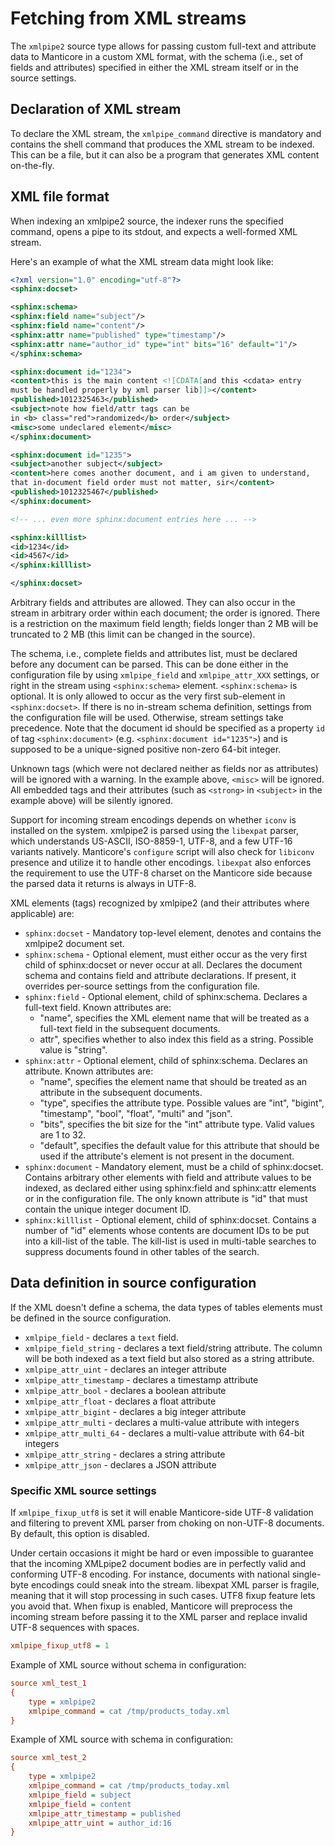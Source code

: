 # Fetching from XML streams

The `xmlpipe2` source type allows for passing custom full-text and attribute data to Manticore in a custom XML format, with the schema (i.e., set of fields and attributes) specified in either the XML stream itself or in the source settings.

## Declaration of XML stream
To declare the XML stream, the `xmlpipe_command` directive is mandatory and contains the shell command that produces the XML stream to be indexed. This can be a file, but it can also be a program that generates XML content on-the-fly.

## XML file format

When indexing an xmlpipe2 source, the indexer runs the specified command, opens a pipe to its stdout, and expects a well-formed XML stream.

Here's an example of what the XML stream data might look like:

```xml
<?xml version="1.0" encoding="utf-8"?>
<sphinx:docset>

<sphinx:schema>
<sphinx:field name="subject"/>
<sphinx:field name="content"/>
<sphinx:attr name="published" type="timestamp"/>
<sphinx:attr name="author_id" type="int" bits="16" default="1"/>
</sphinx:schema>

<sphinx:document id="1234">
<content>this is the main content <![CDATA[and this <cdata> entry
must be handled properly by xml parser lib]]></content>
<published>1012325463</published>
<subject>note how field/attr tags can be
in <b> class="red">randomized</b> order</subject>
<misc>some undeclared element</misc>
</sphinx:document>

<sphinx:document id="1235">
<subject>another subject</subject>
<content>here comes another document, and i am given to understand,
that in-document field order must not matter, sir</content>
<published>1012325467</published>
</sphinx:document>

<!-- ... even more sphinx:document entries here ... -->

<sphinx:killlist>
<id>1234</id>
<id>4567</id>
</sphinx:killlist>

</sphinx:docset>
```

Arbitrary fields and attributes are allowed. They can also occur in the stream in arbitrary order within each document; the order is ignored. There is a restriction on the maximum field length; fields longer than 2 MB will be truncated to 2 MB (this limit can be changed in the source).

The schema, i.e., complete fields and attributes list, must be declared before any document can be parsed. This can be done either in the configuration file by using `xmlpipe_field` and `xmlpipe_attr_XXX` settings, or right in the stream using `<sphinx:schema>` element. `<sphinx:schema>` is optional. It is only allowed to occur as the very first sub-element in `<sphinx:docset>`. If there is no in-stream schema definition, settings from the configuration file will be used. Otherwise, stream settings take precedence. Note that the document id should be specified as a property  `id` of tag `<sphinx:document>` (e.g. `<sphinx:document id="1235">`) and is supposed to be a unique-signed positive non-zero 64-bit integer.

Unknown tags (which were not declared neither as fields nor as attributes) will be ignored with a warning. In the example above, `<misc>` will be ignored. All embedded tags and their attributes (such as `<strong>` in `<subject>` in the example above) will be silently ignored.

Support for incoming stream encodings depends on whether `iconv` is installed on the system. xmlpipe2 is parsed using the `libexpat` parser, which understands US-ASCII, ISO-8859-1, UTF-8, and a few UTF-16 variants natively. Manticore's `configure` script will also check for `libiconv` presence and utilize it to handle other encodings. `libexpat` also enforces the requirement to use the UTF-8 charset on the Manticore side because the parsed data it returns is always in UTF-8.

XML elements (tags) recognized by xmlpipe2 (and their attributes where applicable) are:

* `sphinx:docset` - Mandatory top-level element, denotes and contains the xmlpipe2 document set.
* `sphinx:schema` -  Optional element, must either occur as the very first child of sphinx:docset or never occur at all. Declares the document schema and contains field and attribute declarations. If present, it overrides per-source settings from the configuration file.
* `sphinx:field` - Optional element, child of sphinx:schema. Declares a full-text field. Known attributes are:
    *   "name", specifies the XML element name that will be treated as a full-text field in the subsequent documents.
    *   attr", specifies whether to also index this field as a string. Possible value is "string".
* `sphinx:attr` - Optional element, child of sphinx:schema. Declares an attribute. Known attributes are:
    *   "name", specifies the element name that should be treated as an attribute in the subsequent documents.
    *   "type", specifies the attribute type. Possible values are "int", "bigint", "timestamp", "bool", "float", "multi" and "json".
    *   "bits", specifies the bit size for the "int" attribute type. Valid values are 1 to 32.
    *   "default", specifies the default value for this attribute that should be used if the attribute's element is not present in the document.
* `sphinx:document` - Mandatory element, must be a child of sphinx:docset. Contains arbitrary other elements with field and attribute values to be indexed, as declared either using sphinx:field and sphinx:attr elements or in the configuration file. The only known attribute is "id" that must contain the unique integer document ID.
* `sphinx:killlist` - Optional element, child of sphinx:docset. Contains a number of "id" elements whose contents are document IDs to be put into a kill-list of the table. The kill-list is used in multi-table searches to suppress documents found in other tables of the search.

## Data definition in source configuration

If the XML doesn't define a schema, the data types of tables elements must be defined in the source configuration.

* `xmlpipe_field` -  declares a `text` field.
* `xmlpipe_field_string` - declares a text field/string attribute. The column will be both indexed as a text field but also stored as a string attribute.
* `xmlpipe_attr_uint` - declares an integer attribute
* `xmlpipe_attr_timestamp` - declares a timestamp attribute
* `xmlpipe_attr_bool` -  declares a boolean attribute
* `xmlpipe_attr_float` - declares a float attribute
* `xmlpipe_attr_bigint` - declares a big integer attribute
* `xmlpipe_attr_multi` - declares a multi-value attribute with integers
* `xmlpipe_attr_multi_64` - declares a multi-value attribute with 64-bit integers
* `xmlpipe_attr_string` - declares a string attribute
* `xmlpipe_attr_json` - declares a JSON attribute

### Specific XML source settings

If `xmlpipe_fixup_utf8` is set it will enable Manticore-side UTF-8 validation and filtering to prevent XML parser from choking on non-UTF-8 documents. By default, this option is disabled.

Under certain occasions it might be hard or even impossible to guarantee that the incoming XMLpipe2 document bodies are in perfectly valid and conforming UTF-8 encoding. For instance, documents with national single-byte encodings could sneak into the stream. libexpat XML parser is fragile, meaning that it will stop processing in such cases. UTF8 fixup feature lets you avoid that. When fixup is enabled, Manticore will preprocess the incoming stream before passing it to the XML parser and replace invalid UTF-8 sequences with spaces.

```ini
xmlpipe_fixup_utf8 = 1
```

Example of XML source without schema in configuration:

```ini
source xml_test_1
{
    type = xmlpipe2
    xmlpipe_command = cat /tmp/products_today.xml
}
```

Example of XML source with schema in configuration:

```ini
source xml_test_2
{
    type = xmlpipe2
    xmlpipe_command = cat /tmp/products_today.xml
    xmlpipe_field = subject
    xmlpipe_field = content
    xmlpipe_attr_timestamp = published
    xmlpipe_attr_uint = author_id:16
}
```
<!-- proofread -->

